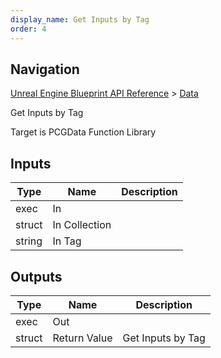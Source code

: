 ```yaml
---
display_name: Get Inputs by Tag
order: 4
---
```

## Navigation

[Unreal Engine Blueprint API Reference](https://dev.epicgames.com/documentation/en-us/unreal-engine/BlueprintAPI) > [Data](https://dev.epicgames.com/documentation/en-us/unreal-engine/BlueprintAPI/Data)

Get Inputs by Tag

Target is PCGData Function Library

## Inputs

| Type | Name | Description |
| --- | --- | --- |
| exec | In |  |
| struct | In Collection |  |
| string | In Tag |  |

## Outputs

| Type | Name | Description |
| --- | --- | --- |
| exec | Out |  |
| struct | Return Value | Get Inputs by Tag |
